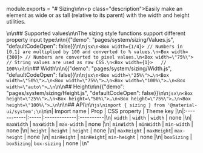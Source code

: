 module.exports = "# Sizing\n\n<p class=\"description\">Easily make an element as wide or as tall (relative to its parent) with the width and height utilities.</p>\n\n## Supported values\n\nThe sizing style functions support different property input type:\n\n{{\"demo\": \"pages/system/sizing/Values.js\", \"defaultCodeOpen\": false}}\n\n```jsx\n<Box width={1/4}> // Numbers in [0,1] are multiplied by 100 and converted to % values.\n<Box width={300}> // Numbers are converted to pixel values.\n<Box width=\"75%\"> // String values are used as raw CSS.\n<Box width={1}>   // 100%\n```\n\n## Width\n\n{{\"demo\": \"pages/system/sizing/Width.js\", \"defaultCodeOpen\": false}}\n\n```jsx\n<Box width=\"25%\">…\n<Box width=\"50%\">…\n<Box width=\"75%\">…\n<Box width=\"100%\">…\n<Box width=\"auto\">…\n```\n\n## Height\n\n{{\"demo\": \"pages/system/sizing/Height.js\", \"defaultCodeOpen\": false}}\n\n```jsx\n<Box height=\"25%\">…\n<Box height=\"50%\">…\n<Box height=\"75%\">…\n<Box height=\"100%\">…\n```\n\n## API\n\n```js\nimport { sizing } from '@material-ui/system';\n```\n\n| Import name | Prop | CSS property | Theme key |\n|:------------|:-----|:-------------|:----------|\n| `width` | `width` | `width` | none |\n| `maxWidth` | `maxWidth` | `max-width` | none |\n| `minWidth` | `minWidth` | `min-width` | none |\n| `height` | `height` | `height` | none |\n| `maxHeight` | `maxHeight`| `max-height` | none |\n| `minHeight` | `minHeight`| `min-height` | none |\n| `boxSizing` | `boxSizing`| `box-sizing` | none |\n"